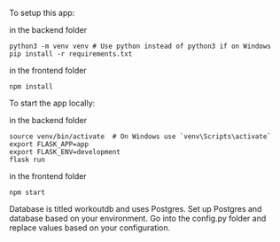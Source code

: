 To setup this app:

in the backend folder

```
python3 -m venv venv # Use python instead of python3 if on Windows
pip install -r requirements.txt
```

in the frontend folder

```
npm install
```

To start the app locally:

in the backend folder

```
source venv/bin/activate  # On Windows use `venv\Scripts\activate`
export FLASK_APP=app
export FLASK_ENV=development
flask run
```

in the frontend folder

```
npm start
```

Database is titled workoutdb and uses Postgres.
Set up Postgres and database based on your environment.
Go into the config.py folder and replace values based on your configuration.
